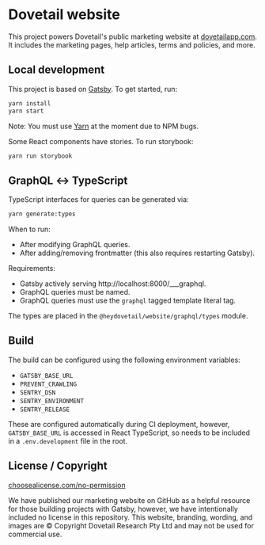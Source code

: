 # Dovetail website

This project powers Dovetail's public marketing website at [dovetailapp.com](https://dovetailapp.com). It includes the marketing pages, help articles, terms and policies, and more.

## Local development

This project is based on [Gatsby](https://www.gatsbyjs.org/). To get started, run:

```sh
yarn install
yarn start
```

Note: You must use [Yarn](https://yarnpkg.com/en/) at the moment due to NPM bugs.

Some React components have stories. To run storybook:

```sh
yarn run storybook
```

## GraphQL ↔ TypeScript

TypeScript interfaces for queries can be generated via:

```sh
yarn generate:types
```

When to run:

* After modifying GraphQL queries.
* After adding/removing frontmatter (this also requires restarting Gatsby).

Requirements:

* Gatsby actively serving http://localhost:8000/___graphql.
* GraphQL queries must be named.
* GraphQL queries must use the `graphql` tagged template literal tag.

The types are placed in the `@heydovetail/website/graphql/types` module.

## Build

The build can be configured using the following environment variables:

* `GATSBY_BASE_URL`
* `PREVENT_CRAWLING`
* `SENTRY_DSN`
* `SENTRY_ENVIRONMENT`
* `SENTRY_RELEASE`

These are configured automatically during CI deployment, however, `GATSBY_BASE_URL` is accessed in React TypeScript, so needs to be included in a `.env.development` file in the root.

## License / Copyright

[choosealicense.com/no-permission](https://choosealicense.com/no-permission/)

We have published our marketing website on GitHub as a helpful resource for those building projects with Gatsby, however, we have intentionally included no license in this repository. This website, branding, wording, and images are © Copyright Dovetail Research Pty Ltd and may not be used for commercial use.
